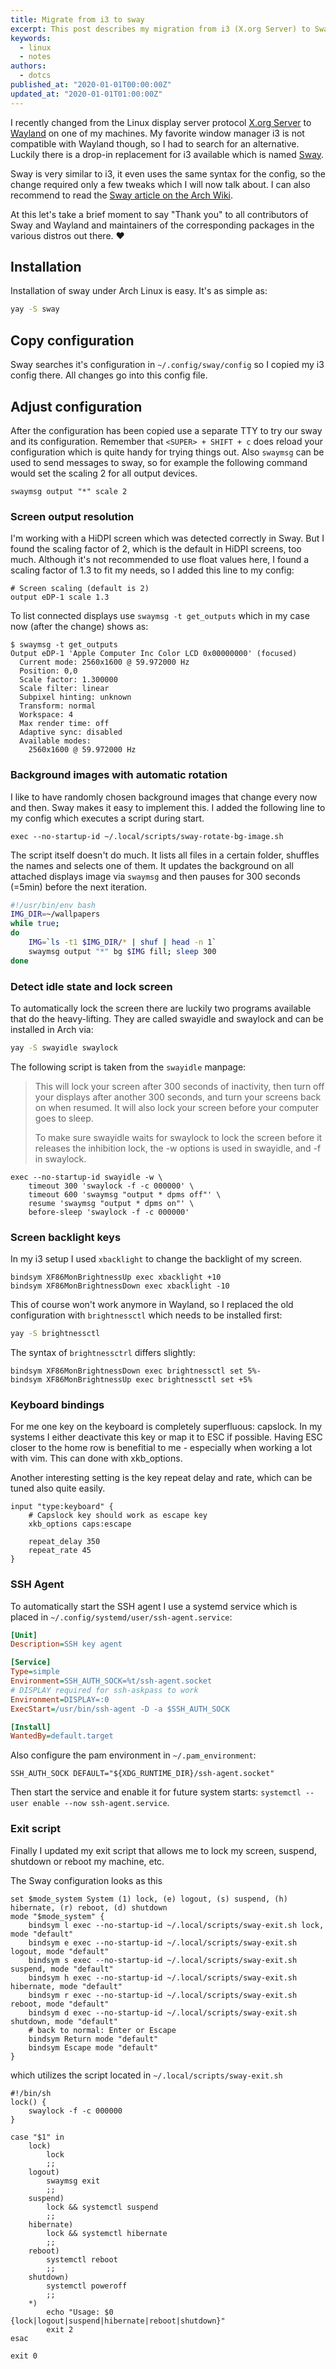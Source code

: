 ```yaml
---
title: Migrate from i3 to sway
excerpt: This post describes my migration from i3 (X.org Server) to Sway (Wayland).
keywords:
  - linux
  - notes
authors:
  - dotcs
published_at: "2020-01-01T00:00:00Z"
updated_at: "2020-01-01T01:00:00Z"
---
```


I recently changed from the Linux display server protocol [X.org Server][xserver] to [Wayland][wayland] on one of my machines.
My favorite window manager i3 is not compatible with Wayland though, so I had to search for an alternative.
Luckily there is a drop-in replacement for i3 available which is named [Sway][sway].

Sway is very similar to i3, it even uses the same syntax for the config, so the change required only a few tweaks which I will now talk about.
I can also recommend to read the [Sway article on the Arch Wiki][sway-archwiki].

At this let's take a brief moment to say "Thank you" to all contributors of Sway and Wayland and maintainers of the corresponding packages in the various distros out there. ♥

## Installation

Installation of sway under Arch Linux is easy.
It's as simple as:

```bash
yay -S sway
```

## Copy configuration

Sway searches it's configuration in `~/.config/sway/config` so I copied my i3 config there.
All changes go into this config file.

## Adjust configuration

After the configuration has been copied use a separate TTY to try our sway and its configuration.
Remember that `<SUPER> + SHIFT + c` does reload your configuration which is quite handy for trying things out.
Also `swaymsg` can be used to send messages to sway, so for example the following command would set the scaling 2 for all output devices.

```
swaymsg output "*" scale 2
```

### Screen output resolution

I'm working with a HiDPI screen which was detected correctly in Sway.
But I found the scaling factor of 2, which is the default in HiDPI screens, too much.
Although it's not recommended to use float values here, I found a scaling factor of 1.3 to fit my needs, so I added this line to my config:

```
# Screen scaling (default is 2)
output eDP-1 scale 1.3
```

To list connected displays use `swaymsg -t get_outputs` which in my case now (after the change) shows as:

```
$ swaymsg -t get_outputs   
Output eDP-1 'Apple Computer Inc Color LCD 0x00000000' (focused)
  Current mode: 2560x1600 @ 59.972000 Hz
  Position: 0,0
  Scale factor: 1.300000
  Scale filter: linear
  Subpixel hinting: unknown
  Transform: normal
  Workspace: 4
  Max render time: off
  Adaptive sync: disabled
  Available modes:
    2560x1600 @ 59.972000 Hz
```

### Background images with automatic rotation

I like to have randomly chosen background images that change every now and then.
Sway makes it easy to implement this.
I added the following line to my config which executes a script during start.

```
exec --no-startup-id ~/.local/scripts/sway-rotate-bg-image.sh
```

The script itself doesn't do much.
It lists all files in a certain folder, shuffles the names and selects one of them.
It updates the background on all attached displays image via `swaymsg` and then pauses for 300 seconds (=5min) before the next iteration.

```bash
#!/usr/bin/env bash
IMG_DIR=~/wallpapers
while true;
do
    IMG=`ls -t1 $IMG_DIR/* | shuf | head -n 1`
    swaymsg output "*" bg $IMG fill; sleep 300
done
```

### Detect idle state and lock screen

To automatically lock the screen there are luckily two programs available that do the heavy-lifting.
They are called swayidle and swaylock and can be installed in Arch via:

```bash
yay -S swayidle swaylock
```

The following script is taken from the `swayidle` manpage:

> This will lock your screen after 300 seconds of inactivity, then turn off your displays after another 300 seconds, and turn your screens back on when resumed. It will also lock your screen before your computer goes to sleep.
>
> To make sure swayidle waits for swaylock to lock the screen before it releases the inhibition lock, the -w options is used in swayidle, and -f in swaylock.

```
exec --no-startup-id swayidle -w \
    timeout 300 'swaylock -f -c 000000' \
    timeout 600 'swaymsg "output * dpms off"' \
    resume 'swaymsg "output * dpms on"' \
    before-sleep 'swaylock -f -c 000000'
```

### Screen backlight keys

In my i3 setup I used `xbacklight` to change the backlight of my screen.

```
bindsym XF86MonBrightnessUp exec xbacklight +10
bindsym XF86MonBrightnessDown exec xbacklight -10
```

This of course won't work anymore in Wayland, so I replaced the old configuration with `brightnessctl` which needs to be installed first:

```bash
yay -S brightnessctl
```

The syntax of `brightnessctrl` differs slightly:

```
bindsym XF86MonBrightnessDown exec brightnessctl set 5%-
bindsym XF86MonBrightnessUp exec brightnessctl set +5%
```

### Keyboard bindings

For me one key on the keyboard is completely superfluous: capslock.
In my systems I either deactivate this key or map it to ESC if possible.
Having ESC closer to the home row is benefitial to me - especially when working a lot with vim.
This can done with xkb_options.

Another interesting setting is the key repeat delay and rate, which can be tuned also quite easily.

```
input "type:keyboard" {
    # Capslock key should work as escape key
    xkb_options caps:escape

    repeat_delay 350
    repeat_rate 45
}
```

### SSH Agent

To automatically start the SSH agent I use a systemd service which is placed in `~/.config/systemd/user/ssh-agent.service`:

```ini
[Unit]
Description=SSH key agent

[Service]
Type=simple
Environment=SSH_AUTH_SOCK=%t/ssh-agent.socket
# DISPLAY required for ssh-askpass to work
Environment=DISPLAY=:0
ExecStart=/usr/bin/ssh-agent -D -a $SSH_AUTH_SOCK

[Install]
WantedBy=default.target
```

Also configure the pam environment in `~/.pam_environment`:

```
SSH_AUTH_SOCK DEFAULT="${XDG_RUNTIME_DIR}/ssh-agent.socket"
```

Then start the service and enable it for future system starts: `systemctl --user enable --now ssh-agent.service`.

### Exit script

Finally I updated my exit script that allows me to lock my screen, suspend, shutdown or reboot my machine, etc.

The Sway configuration looks as this

```
set $mode_system System (1) lock, (e) logout, (s) suspend, (h) hibernate, (r) reboot, (d) shutdown
mode "$mode_system" {
    bindsym l exec --no-startup-id ~/.local/scripts/sway-exit.sh lock, mode "default"
    bindsym e exec --no-startup-id ~/.local/scripts/sway-exit.sh logout, mode "default"
    bindsym s exec --no-startup-id ~/.local/scripts/sway-exit.sh suspend, mode "default"
    bindsym h exec --no-startup-id ~/.local/scripts/sway-exit.sh hibernate, mode "default"
    bindsym r exec --no-startup-id ~/.local/scripts/sway-exit.sh reboot, mode "default"
    bindsym d exec --no-startup-id ~/.local/scripts/sway-exit.sh shutdown, mode "default"
    # back to normal: Enter or Escape
    bindsym Return mode "default"
    bindsym Escape mode "default"
}
```

which utilizes the script located in `~/.local/scripts/sway-exit.sh`

```
#!/bin/sh
lock() {
    swaylock -f -c 000000
}

case "$1" in
    lock)
        lock
        ;;
    logout)
        swaymsg exit
        ;;
    suspend)
        lock && systemctl suspend
        ;;
    hibernate)
        lock && systemctl hibernate
        ;;
    reboot)
        systemctl reboot
        ;;
    shutdown)
        systemctl poweroff
        ;;
    *)
        echo "Usage: $0 {lock|logout|suspend|hibernate|reboot|shutdown}"
        exit 2
esac

exit 0
```



[xserver]: https://en.wikipedia.org/wiki/X.Org_Server
[wayland]: https://en.wikipedia.org/wiki/Wayland_(display_server_protocol) 
[sway]: https://swaywm.org/
[sway-archwiki]: https://wiki.archlinux.org/index.php/Sway